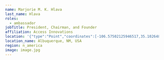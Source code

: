 ```yaml
---
name: Marjorie M. K. Hlava
last_name: Hlava
roles:
  - ambassador
jobTitle: President, Chairman, and Founder
affiliation: Access Innovations
location: '{"type":"Point","coordinates":[-106.57502125946517,35.10264816555351]}'
location_name: Albuquerque, NM, USA
region: n_america
image: image.jpg
---
```


